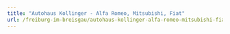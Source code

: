 ```yaml
---
title: "Autohaus Kollinger - Alfa Romeo, Mitsubishi, Fiat"
url: /freiburg-im-breisgau/autohaus-kollinger-alfa-romeo-mitsubishi-fiat/
---
```


